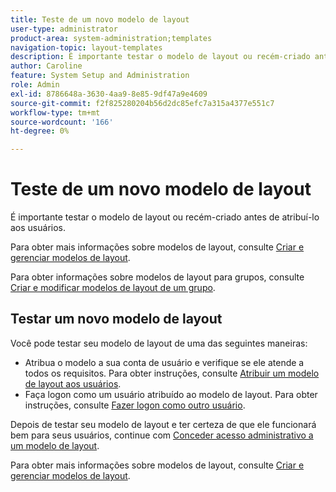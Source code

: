 ```yaml
---
title: Teste de um novo modelo de layout
user-type: administrator
product-area: system-administration;templates
navigation-topic: layout-templates
description: É importante testar o modelo de layout ou recém-criado antes de atribuí-lo aos usuários.
author: Caroline
feature: System Setup and Administration
role: Admin
exl-id: 8786648a-3630-4aa9-8e85-9df47a9e4609
source-git-commit: f2f825280204b56d2dc85efc7a315a4377e551c7
workflow-type: tm+mt
source-wordcount: '166'
ht-degree: 0%

---
```


# Teste de um novo modelo de layout

É importante testar o modelo de layout ou recém-criado antes de atribuí-lo aos usuários.

Para obter mais informações sobre modelos de layout, consulte [Criar e gerenciar modelos de layout](../../../administration-and-setup/customize-workfront/use-layout-templates/create-and-manage-layout-templates.md).

Para obter informações sobre modelos de layout para grupos, consulte [Criar e modificar modelos de layout de um grupo](../../../administration-and-setup/manage-groups/work-with-group-objects/create-and-modify-a-groups-layout-templates.md).

## Testar um novo modelo de layout

Você pode testar seu modelo de layout de uma das seguintes maneiras:

* Atribua o modelo a sua conta de usuário e verifique se ele atende a todos os requisitos. Para obter instruções, consulte [Atribuir um modelo de layout aos usuários](../../../administration-and-setup/customize-workfront/use-layout-templates/assign-users-to-layout-template.md#assign).
* Faça logon como um usuário atribuído ao modelo de layout. Para obter instruções, consulte [Fazer logon como outro usuário](../../../administration-and-setup/add-users/create-and-manage-users/log-in-as-another-user.md).

Depois de testar seu modelo de layout e ter certeza de que ele funcionará bem para seus usuários, continue com [Conceder acesso administrativo a um modelo de layout](../../../administration-and-setup/customize-workfront/use-layout-templates/grant-admin-access-layout-template.md).

Para obter mais informações sobre modelos de layout, consulte [Criar e gerenciar modelos de layout](../../../administration-and-setup/customize-workfront/use-layout-templates/create-and-manage-layout-templates.md).
